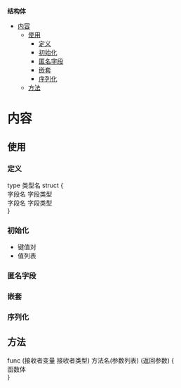 **结构体**
- [内容](#内容)
  - [使用](#使用)
    - [定义](#定义)
    - [初始化](#初始化)
    - [匿名字段](#匿名字段)
    - [嵌套](#嵌套)
    - [序列化](#序列化)
  - [方法](#方法)

# 内容 #
## 使用 ##
### 定义 ###
type 类型名 struct {  
    字段名 字段类型  
    字段名 字段类型  
}  

### 初始化 ###
- 键值对
- 值列表

### 匿名字段 ###

### 嵌套 ###

### 序列化 ###

## 方法 ##
func (接收者变量 接收者类型) 方法名(参数列表) (返回参数) {  
    函数体  
}  
